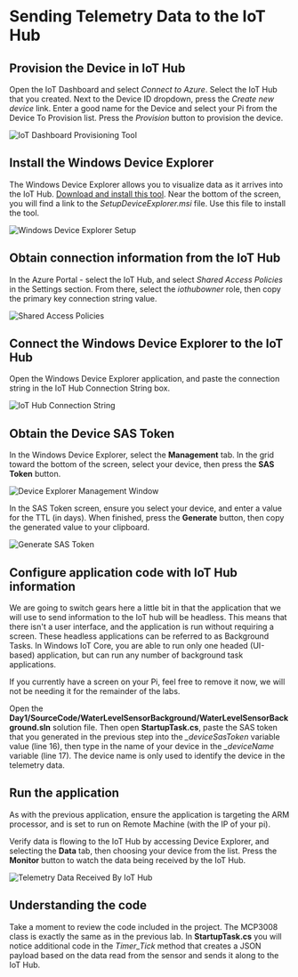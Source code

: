 # Sending Telemetry Data to the IoT Hub

## Provision the Device in IoT Hub
Open the IoT Dashboard and select *Connect to Azure*. Select the IoT Hub that you created. Next to the Device ID dropdown, press the *Create new device* link. Enter a good name for the Device and select your Pi from the Device To Provision list. Press the *Provision* button to provision the device. 

![IoT Dashboard Provisioning Tool](./images/IoTDashboardProvisionTool.png)

## Install the Windows Device Explorer
The Windows Device Explorer allows you to visualize data as it arrives into the IoT Hub. 
[Download and install this tool](https://aka.ms/aziotdevexp). Near the bottom of the screen, you will find a link to the *SetupDeviceExplorer.msi* file. Use this file to install the tool.

![Windows Device Explorer Setup](./images/deviceexplorersetup.png)

## Obtain connection information from the IoT Hub
In the Azure Portal - select the IoT Hub, and select *Shared Access Policies* in the Settings section. From there, select the *iothubowner* role, then copy the primary key connection string value. 

![Shared Access Policies](./images/SharedAccessPolicies.png)

## Connect the Windows Device Explorer to the IoT Hub
Open the Windows Device Explorer application, and paste the connection string in the IoT Hub Connection String box.

![IoT Hub Connection String](./images/deviceexplorerconnection.png)

## Obtain the Device SAS Token
In the Windows Device Explorer, select the **Management** tab. In the grid toward the bottom of the screen, select your device, then press the **SAS Token** button.

![Device Explorer Management Window](./images/DeviceManagement.png)

In the SAS Token screen, ensure you select your device, and enter a value for the TTL (in days). When finished, press the **Generate** button, then copy the generated value to your clipboard.

![Generate SAS Token](./images/SASToken.png)

## Configure application code with IoT Hub information
We are going to switch gears here a little bit in that the application that we will use to send information to the IoT hub will be headless. This means that there isn't a user interface, and the application is run without requiring a screen. These headless applications can be referred to as Background Tasks. In Windows IoT Core, you are able to run only one headed (UI-based) application, but can run any number of background task applications.

If you currently have a screen on your Pi, feel free to remove it now, we will not be needing it for the remainder of the labs.

Open the **Day1/SourceCode/WaterLevelSensorBackground/WaterLevelSensorBackground.sln** solution file. Then open **StartupTask.cs**, paste the SAS token that you generated in the previous step into the *_deviceSasToken* variable value (line 16), then type in the name of your device in the *_deviceName* variable (line 17). The device name is only used to identify the device in the telemetry data.

## Run the application
As with the previous application, ensure the application is targeting the ARM processor, and is set to run on Remote Machine (with the IP of your pi).

Verify data is flowing to the IoT Hub by accessing Device Explorer, and selecting the **Data** tab, then choosing your device from the list. Press the **Monitor** button to watch the data being received by the IoT Hub.

![Telemetry Data Received By IoT Hub](./images/telemetry.png)

## Understanding the code
Take a moment to review the code included in the project. The MCP3008 class is exactly the same as in the previous lab. In **StartupTask.cs** you will notice additional code in the *Timer_Tick* method that creates a JSON payload based on the data read from the sensor and sends it along to the IoT Hub.
